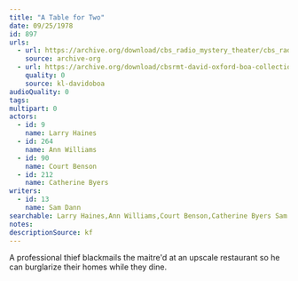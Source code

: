 ```yaml
---
title: "A Table for Two"
date: 09/25/1978
id: 897
urls: 
  - url: https://archive.org/download/cbs_radio_mystery_theater/cbs_radio_mystery_theater-0851-0900.zip/cbs_radio_mystery_theater-0851-0900%2Fcbsrmt_0897_a_table_for_two.mp3
    source: archive-org
  - url: https://archive.org/download/cbsrmt-david-oxford-boa-collection/CBSRMT-780925-0897-A-Table-for-Two-(128-48)_WBBM-JE-{BoA}.mp3
    quality: 0
    source: kl-davidoboa
audioQuality: 0
tags: 
multipart: 0
actors:  
  - id: 9
    name: Larry Haines  
  - id: 264
    name: Ann Williams  
  - id: 90
    name: Court Benson  
  - id: 212
    name: Catherine Byers
writers:  
  - id: 13
    name: Sam Dann
searchable: Larry Haines,Ann Williams,Court Benson,Catherine Byers Sam Dann
notes: 
descriptionSource: kf
---
```

A professional thief blackmails the maitre'd at an upscale restaurant so he can burglarize their homes while they dine.